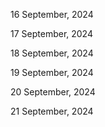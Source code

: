 16 September, 2024

17 September, 2024

18 September, 2024

19 September, 2024

20 September, 2024

21 September, 2024